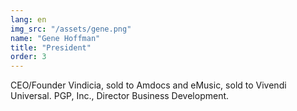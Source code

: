 ```yaml
---
lang: en
img_src: "/assets/gene.png"
name: "Gene Hoffman"
title: "President"
order: 3
---
```


CEO/Founder Vindicia, sold to Amdocs and eMusic, sold to Vivendi Universal. PGP, Inc.,  Director Business Development.
